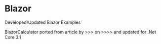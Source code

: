 # Blazor
Developed/Updated Blazor Examples

BlazorCalculator ported from article by >>> on >>>> and updated for .Net Core 3.1
